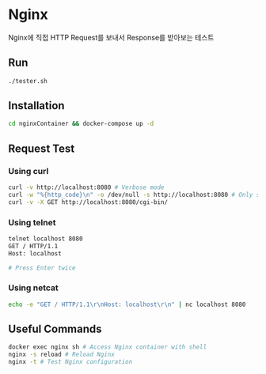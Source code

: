 # Nginx
Nginx에 직접 HTTP Request를 보내서 Response를 받아보는 테스트

## Run
```bash
./tester.sh
```

## Installation
```bash
cd nginxContainer && docker-compose up -d
```

## Request Test

### Using curl
```bash
curl -v http://localhost:8080 # Verbose mode
curl -w "%{http_code}\n" -o /dev/null -s http://localhost:8080 # Only status code
curl -v -X GET http://localhost:8080/cgi-bin/
```

### Using telnet
```bash
telnet localhost 8080
GET / HTTP/1.1
Host: localhost

# Press Enter twice
```

### Using netcat
```bash
echo -e "GET / HTTP/1.1\r\nHost: localhost\r\n" | nc localhost 8080
```

## Useful Commands
```bash
docker exec nginx sh # Access Nginx container with shell
nginx -s reload # Reload Nginx
nginx -t # Test Nginx configuration
```
